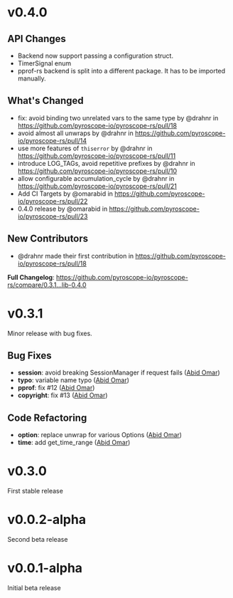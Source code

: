# v0.4.0
## API Changes
- Backend now support passing a configuration struct.
- TimerSignal enum
- pprof-rs backend is split into a different package. It has to be imported manually.

## What's Changed
* fix: avoid binding two unrelated vars to the same type by @drahnr in https://github.com/pyroscope-io/pyroscope-rs/pull/18
* avoid almost all unwraps by @drahnr in https://github.com/pyroscope-io/pyroscope-rs/pull/14
* use more features of `thiserror` by @drahnr in https://github.com/pyroscope-io/pyroscope-rs/pull/11
* introduce LOG_TAGs, avoid repetitive prefixes by @drahnr in https://github.com/pyroscope-io/pyroscope-rs/pull/10
* allow configurable accumulation_cycle by @drahnr in https://github.com/pyroscope-io/pyroscope-rs/pull/21
* Add CI Targets by @omarabid in https://github.com/pyroscope-io/pyroscope-rs/pull/22
* 0.4.0 release by @omarabid in https://github.com/pyroscope-io/pyroscope-rs/pull/23

## New Contributors
* @drahnr made their first contribution in https://github.com/pyroscope-io/pyroscope-rs/pull/18

**Full Changelog**: https://github.com/pyroscope-io/pyroscope-rs/compare/0.3.1...lib-0.4.0

# v0.3.1
Minor release with bug fixes.

## Bug Fixes
- **session**: avoid breaking SessionManager if request fails ([Abid Omar](https://github.com/pyroscope-io/pyroscope-rs/commit/1254bcc9a3b0d76b7adbeb82ba21f33b875c0b39))
- **typo**: variable name typo ([Abid Omar](https://github.com/pyroscope-io/pyroscope-rs/commit/0d8caffbe7855bec8158333dba2923cd07286a5f))
- **pprof**: fix #12 ([Abid Omar](https://github.com/pyroscope-io/pyroscope-rs/commit/936d3d99a2cc82812bc8251fd2fbf8152a87d4cb))
- **copyright**: fix #13 ([Abid Omar](https://github.com/pyroscope-io/pyroscope-rs/commit/b8eaf13137810df932e1b70e33b3ad3e25b65ece))

## Code Refactoring
- **option**: replace unwrap for various Options ([Abid Omar](https://github.com/pyroscope-io/pyroscope-rs/commit/3fd4e794d74523855c66f65c0b7fc8ff9dfe4604))
- **time**: add get_time_range ([Abid Omar](https://github.com/pyroscope-io/pyroscope-rs/commit/a6d4dbcef494b2bfe8016a817201499937cf3528))

# v0.3.0
First stable release

# v0.0.2-alpha
Second beta release

# v0.0.1-alpha
Initial beta release
